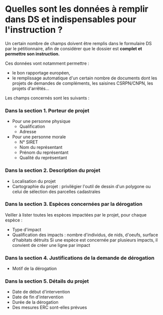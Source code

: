 # Quelles sont les données à remplir dans DS et indispensables pour l'instruction ?

Un certain nombre de champs doivent être remplis dans le formulaire DS par le pétitionnaire, afin de considérer que le dossier est **complet et permettre son instruction.**

Ces données vont notamment permettre :
* le bon rapportage européen,
* le remplissage automatique d'un certain nombre de documents dont les projets de demandes de compléments, les saisines CSRPN/CNPN, les projets d'arrêtés... 

Les champs concernés sont les suivants :
### Dans la section 1. Porteur de projet
* Pour une personne physique
    * Qualification
    * Adresse
* Pour une personne morale
    * N° SIRET
    * Nom du représentant
    * Prénom du représentant
    * Qualité du représentant
### Dans la section 2. Description du projet
* Localisation du projet
* Cartographie du projet : privilégier l'outil de dessin d'un polygone ou celui de sélection des parcelles cadastrales
### Dans la section 3. Espèces concernées par la dérogation
Veiller à lister toutes les espèces impactées par le projet, pour chaque espèce :
* Type d'impact
* Qualification des impacts : nombre d'individus, de nids, d'oeufs, surface d'habitats détruits
Si une espèce est concernée par plusieurs impacts, il convient de créer une ligne par impact
### Dans la section 4. Justifications de la demande de dérogation
* Motif de la dérogation
### Dans la section 5. Détails du projet
* Date de début d'intervention
* Date de fin d'intervention
* Durée de la dérogation
* Des mesures ERC sont-elles prévues
